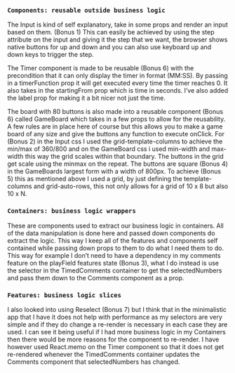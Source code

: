 ### `Components: reusable outside business logic`

The Input is kind of self explanatory, take in some props and render an input based on them. (Bonus 1) This can easily be achieved by using the step attribute on the input and giving it the step that we want, the browser shows native buttons for up and down and you can also use keyboard up and down keys to trigger the step.

The Timer component is made to be reusable (Bonus 6) with the precondition that it can only display the timer in format (MM:SS). By passing in a timerFunction prop it will get executed every time the timer reaches 0. It also takes in the startingFrom prop which is time in seconds. I’ve also added the label prop for making it a bit nicer not just the time. 

The board with 80 buttons is also made into a reusable component (Bonus 6) called GameBoard which takes in a few props to allow for the reusability. A few rules are in place here of course but this allows you to make a game board of any size and give the buttons any function to execute onClick. For (Bonus 2) in the Input css I used the grid-template-columns to achieve the min/max of 360/800 and on the GameBoard css i used min-width and max-width this way the grid scales within that boundary. The buttons in the grid get scale using the minmax on the repeat. The buttons are square (Bonus 4) in the GameBoards largest form with a width of 800px. To achieve (Bonus 5) this as mentioned above I used a grid, by just defining the template-columns and grid-auto-rows, this not only allows for a grid of 10 x 8 but also 10 x N.


### `Containers: business logic wrappers`

These are components used to extract our business logic in containers. All of the data manipulation is done here and passed down components do extract the logic. This way I keep all of the features and components self contained while passing down props to them to do what I need them to do. This way for example I don’t need to have a dependency in my comments feature on the playField features state (Bonus 3), what I do instead is use the selector in the TimedComments container to get the selectedNumbers and pass them down to the Comments component as a prop.


### `Features: business logic slices`

I also looked into using Reselect (Bonus 7) but I think that in the minimalistic app that I have it does not help with performance as my selectors are very simple and if they do change a re-render is necessary in each case they are used. I can see it being useful if I had more business logic in my Containers then there would be more reasons for the component to re-render. I have however used React.memo on the Timer component so that it does not get re-rendered whenever the TimedComments container updates the Comments component that selectedNumbers has changed.
